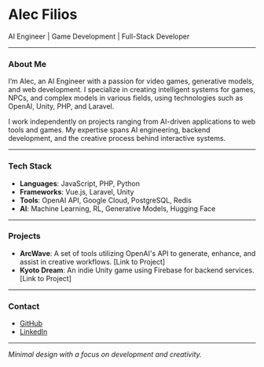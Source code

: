 # Alec Filios

AI Engineer | Game Development | Full-Stack Developer

---

### About Me

I’m Alec, an AI Engineer with a passion for video games, generative models, and web development. I specialize in creating intelligent systems for games, NPCs, and complex models in various fields, using technologies such as OpenAI, Unity, PHP, and Laravel. 

I work independently on projects ranging from AI-driven applications to web tools and games. My expertise spans AI engineering, backend development, and the creative process behind interactive systems.

---

### Tech Stack

- **Languages**: JavaScript, PHP, Python
- **Frameworks**: Vue.js, Laravel, Unity
- **Tools**: OpenAI API, Google Cloud, PostgreSQL, Redis
- **AI**: Machine Learning, RL, Generative Models, Hugging Face

---

### Projects

- **ArcWave**: A set of tools utilizing OpenAI's API to generate, enhance, and assist in creative workflows. [Link to Project]
- **Kyoto Dream**: An indie Unity game using Firebase for backend services. [Link to Project]

---

### Contact

- [GitHub](https://github.com/alecfilios)
- [LinkedIn](https://www.linkedin.com/in/alecfilios)

---

*Minimal design with a focus on development and creativity.*

